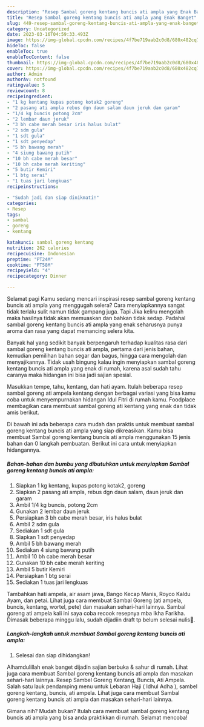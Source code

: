 ```yaml
---
description: "Resep Sambal goreng kentang buncis ati ampla yang Enak Banget"
title: "Resep Sambal goreng kentang buncis ati ampla yang Enak Banget"
slug: 449-resep-sambal-goreng-kentang-buncis-ati-ampla-yang-enak-banget
category: Uncategorized
date: 2023-03-16T04:59:33.493Z
image: https://img-global.cpcdn.com/recipes/4f7be719aab2c0d8/680x482cq70/sambal-goreng-kentang-buncis-ati-ampla-foto-resep-utama.jpg
hideToc: false
enableToc: true
enableTocContent: false
thumbnail: https://img-global.cpcdn.com/recipes/4f7be719aab2c0d8/680x482cq70/sambal-goreng-kentang-buncis-ati-ampla-foto-resep-utama.jpg
cover: https://img-global.cpcdn.com/recipes/4f7be719aab2c0d8/680x482cq70/sambal-goreng-kentang-buncis-ati-ampla-foto-resep-utama.jpg
author: Admin
authorAv: notfound
ratingvalue: 5
reviewcount: 8
recipeingredient:
- "1 kg kentang kupas potong kotak2 goreng"
- "2 pasang ati ampla rebus dgn daun salam daun jeruk dan garam"
- "1/4 kg buncis potong 2cm"
- "2 lembar daun jeruk"
- "3 bh cabe merah besar iris halus bulat"
- "2 sdm gula"
- "1 sdt gula"
- "1 sdt penyedap"
- "5 bh bawang merah"
- "4 siung bawang putih"
- "10 bh cabe merah besar"
- "10 bh cabe merah keriting"
- "5 butir Kemiri"
- "1 btg serai"
- "1 tuas jari lengkuas"
recipeinstructions:

- "Sudah jadi dan siap dinikmati!"
categories:
- Resep
tags:
- sambal
- goreng
- kentang

katakunci: sambal goreng kentang 
nutrition: 262 calories
recipecuisine: Indonesian
preptime: "PT24M"
cooktime: "PT58M"
recipeyield: "4"
recipecategory: Dinner

---
```



Selamat pagi Kamu sedang mencari inspirasi resep sambal goreng kentang buncis ati ampla yang menggugah selera? Cara menyiapkannya sangat tidak terlalu sulit namun tidak gampang juga. Tapi Jika keliru mengolah maka hasilnya tidak akan memuaskan dan bahkan tidak sedap. Padahal sambal goreng kentang buncis ati ampla yang enak seharusnya punya aroma dan rasa yang dapat memancing selera kita.


Banyak hal yang sedikit banyak berpengaruh terhadap kualitas rasa dari sambal goreng kentang buncis ati ampla, pertama dari jenis bahan, kemudian pemilihan bahan segar dan bagus, hingga cara mengolah dan menyajikannya. Tidak usah bingung kalau ingin menyiapkan sambal goreng kentang buncis ati ampla yang enak di rumah, karena asal sudah tahu caranya maka hidangan ini bisa jadi sajian spesial.

Masukkan tempe, tahu, kentang, dan hati ayam. Itulah beberapa resep sambal goreng ati ampela kentang dengan berbagai variasi yang bisa kamu coba untuk menyempurnakan hidangan Idul Fitri di rumah kamu. Foodplace membagikan cara membuat sambal goreng ati kentang yang enak dan tidak amis berikut.


Di bawah ini ada beberapa cara mudah dan praktis untuk membuat sambal goreng kentang buncis ati ampla yang siap dikreasikan. Kamu bisa membuat Sambal goreng kentang buncis ati ampla menggunakan 15 jenis bahan dan 0 langkah pembuatan. Berikut ini cara untuk menyiapkan hidangannya.

<!--inarticleads1-->

##### Bahan-bahan dan bumbu yang dibutuhkan untuk menyiapkan Sambal goreng kentang buncis ati ampla:

1. Siapkan 1 kg kentang, kupas potong kotak2, goreng
1. Siapkan 2 pasang ati ampla, rebus dgn daun salam, daun jeruk dan garam
1. Ambil 1/4 kg buncis, potong 2cm
1. Gunakan 2 lembar daun jeruk
1. Persiapkan 3 bh cabe merah besar, iris halus bulat
1. Ambil 2 sdm gula
1. Sediakan 1 sdt gula
1. Siapkan 1 sdt penyedap
1. Ambil 5 bh bawang merah
1. Sediakan 4 siung bawang putih
1. Ambil 10 bh cabe merah besar
1. Gunakan 10 bh cabe merah keriting
1. Ambil 5 butir Kemiri
1. Persiapkan 1 btg serai
1. Sediakan 1 tuas jari lengkuas


Tambahkan hati ampela, air asam jawa, Bango Kecap Manis, Royco Kaldu Ayam, dan petai. Lihat juga cara membuat Sambal Goreng (ati ampela, buncis, kentang, wortel, pete) dan masakan sehari-hari lainnya. Sambal goreng ati ampela kali ini saya coba recook resepnya mba Ikha Farikha. Dimasak beberapa minggu lalu, sudah dijadiin draft tp belum selesai nulis🤭. 

<!--inarticleads2-->

##### Langkah-langkah untuk membuat Sambal goreng kentang buncis ati ampla:


1. Selesai dan siap dihidangkan!

Alhamdulillah enak banget dijadin sajian berbuka &amp; sahur di rumah. Lihat juga cara membuat Sambal goreng kentang buncis ati ampla dan masakan sehari-hari lainnya. Resep Sambel Goreng Kentang, Buncis, Ati Ampela. Salah satu lauk pendamping menu untuk Lebaran Haji ( Idhul Adha ), sambel goreng kentang, buncis, ati ampela. Lihat juga cara membuat Sambal goreng kentang buncis ati ampla dan masakan sehari-hari lainnya. 

Gimana nih? Mudah bukan? Itulah cara membuat sambal goreng kentang buncis ati ampla yang bisa anda praktikkan di rumah. Selamat mencoba!
